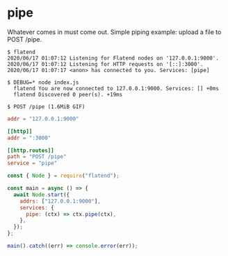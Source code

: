 # pipe

Whatever comes in must come out. Simple piping example: upload a file to POST /pipe.

```
$ flatend
2020/06/17 01:07:12 Listening for Flatend nodes on '127.0.0.1:9000'.
2020/06/17 01:07:12 Listening for HTTP requests on '[::]:3000'.
2020/06/17 01:07:17 <anon> has connected to you. Services: [pipe]

$ DEBUG=* node index.js
  flatend You are now connected to 127.0.0.1:9000. Services: [] +0ms
  flatend Discovered 0 peer(s). +19ms

$ POST /pipe (1.6MiB GIF)
```

```toml
addr = "127.0.0.1:9000"

[[http]]
addr = ":3000"

[[http.routes]]
path = "POST /pipe"
service = "pipe"
```

```js
const { Node } = require("flatend");

const main = async () => {
  await Node.start({
    addrs: ["127.0.0.1:9000"],
    services: {
      pipe: (ctx) => ctx.pipe(ctx),
    },
  });
};

main().catch((err) => console.error(err));
```
